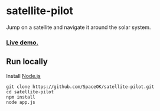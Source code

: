 satellite-pilot
===============

Jump on a satellite and navigate it around the solar system.


### [Live demo.](http://satellites.wthr.us/)

## Run locally
Install [Node.js](http://nodejs.org/)
```
git clone https://github.com/SpaceOK/satellite-pilot.git
cd satellite-pilot
npm install
node app.js
```

